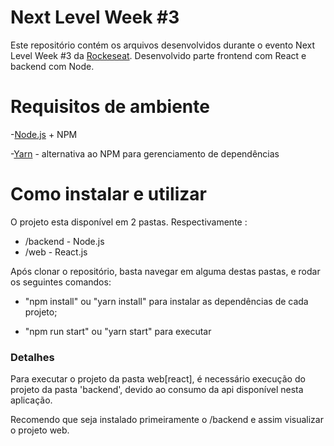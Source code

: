 # Next Level Week #3

Este repositório contém os arquivos desenvolvidos durante o evento Next Level Week #3 da [Rockeseat](https://rocketseat.com.br/). Desenvolvido parte frontend com React e backend com Node.

# Requisitos de ambiente

-[Node.js](https://nodejs.org/) + NPM

-[Yarn](https://yarnpkg.com/) - alternativa ao NPM para gerenciamento de dependências

# Como instalar e utilizar

O projeto esta disponível em 2 pastas. Respectivamente :

<ul>
  <li>/backend - Node.js</li>
  <li>/web - React.js</li>
</ul>

Após clonar o repositório, basta navegar em alguma destas pastas, e rodar os seguintes comandos:

- "npm install" ou "yarn install" para instalar as dependências de cada projeto;

- "npm run start" ou "yarn start" para executar

### Detalhes

Para executar o projeto da pasta web[react], é necessário execução do projeto da pasta 'backend', devido ao consumo da api disponível nesta aplicação.

Recomendo que seja instalado primeiramente o /backend e assim visualizar o projeto web.
